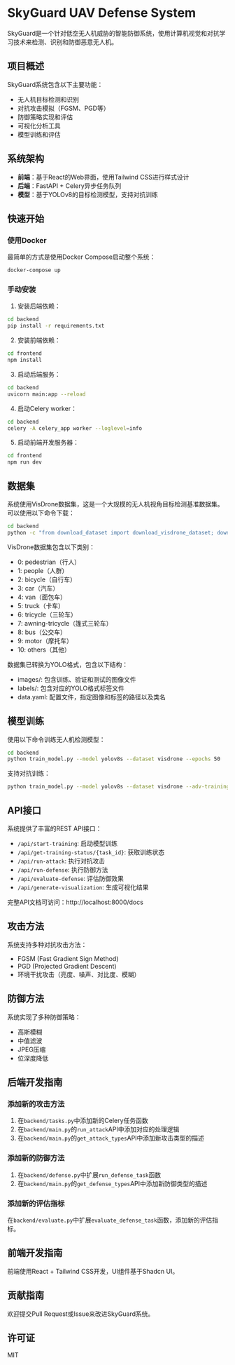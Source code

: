 # SkyGuard UAV Defense System

SkyGuard是一个针对低空无人机威胁的智能防御系统，使用计算机视觉和对抗学习技术来检测、识别和防御恶意无人机。

## 项目概述

SkyGuard系统包含以下主要功能：

- 无人机目标检测和识别
- 对抗攻击模拟（FGSM、PGD等）
- 防御策略实现和评估
- 可视化分析工具
- 模型训练和评估

## 系统架构

- **前端**：基于React的Web界面，使用Tailwind CSS进行样式设计
- **后端**：FastAPI + Celery异步任务队列
- **模型**：基于YOLOv8的目标检测模型，支持对抗训练

## 快速开始

### 使用Docker

最简单的方式是使用Docker Compose启动整个系统：

```bash
docker-compose up
```

### 手动安装

1. 安装后端依赖：

```bash
cd backend
pip install -r requirements.txt
```

2. 安装前端依赖：

```bash
cd frontend
npm install
```

3. 启动后端服务：

```bash
cd backend
uvicorn main:app --reload
```

4. 启动Celery worker：

```bash
cd backend
celery -A celery_app worker --loglevel=info
```

5. 启动前端开发服务器：

```bash
cd frontend
npm run dev
```

## 数据集

系统使用VisDrone数据集，这是一个大规模的无人机视角目标检测基准数据集。可以使用以下命令下载：

```bash
cd backend
python -c "from download_dataset import download_visdrone_dataset; download_visdrone_dataset()"
```

VisDrone数据集包含以下类别：
- 0: pedestrian（行人）
- 1: people（人群）
- 2: bicycle（自行车）
- 3: car（汽车）
- 4: van（面包车）
- 5: truck（卡车）
- 6: tricycle（三轮车）
- 7: awning-tricycle（篷式三轮车）
- 8: bus（公交车）
- 9: motor（摩托车）
- 10: others（其他）

数据集已转换为YOLO格式，包含以下结构：
- images/: 包含训练、验证和测试的图像文件
- labels/: 包含对应的YOLO格式标签文件
- data.yaml: 配置文件，指定图像和标签的路径以及类名

## 模型训练

使用以下命令训练无人机检测模型：

```bash
cd backend
python train_model.py --model yolov8s --dataset visdrone --epochs 50
```

支持对抗训练：

```bash
python train_model.py --model yolov8s --dataset visdrone --adv-training --adv-method pgd
```

## API接口

系统提供了丰富的REST API接口：

- `/api/start-training`: 启动模型训练
- `/api/get-training-status/{task_id}`: 获取训练状态
- `/api/run-attack`: 执行对抗攻击
- `/api/run-defense`: 执行防御方法
- `/api/evaluate-defense`: 评估防御效果
- `/api/generate-visualization`: 生成可视化结果

完整API文档可访问：http://localhost:8000/docs

## 攻击方法

系统支持多种对抗攻击方法：

- FGSM (Fast Gradient Sign Method)
- PGD (Projected Gradient Descent)
- 环境干扰攻击（亮度、噪声、对比度、模糊）

## 防御方法

系统实现了多种防御策略：

- 高斯模糊
- 中值滤波
- JPEG压缩
- 位深度降低

## 后端开发指南

### 添加新的攻击方法

1. 在`backend/tasks.py`中添加新的Celery任务函数
2. 在`backend/main.py`的`run_attack`API中添加对应的处理逻辑
3. 在`backend/main.py`的`get_attack_types`API中添加新攻击类型的描述

### 添加新的防御方法

1. 在`backend/defense.py`中扩展`run_defense_task`函数
2. 在`backend/main.py`的`get_defense_types`API中添加新防御类型的描述

### 添加新的评估指标

在`backend/evaluate.py`中扩展`evaluate_defense_task`函数，添加新的评估指标。

## 前端开发指南

前端使用React + Tailwind CSS开发，UI组件基于Shadcn UI。

## 贡献指南

欢迎提交Pull Request或Issue来改进SkyGuard系统。

## 许可证

MIT
